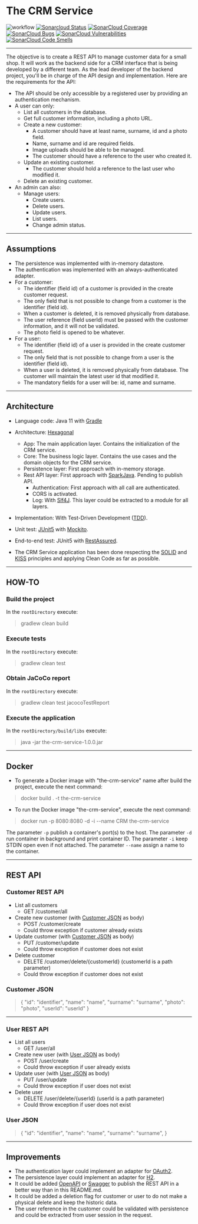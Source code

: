 # The CRM Service

![workflow](https://github.com/javintx/the-crm-service/actions/workflows/gradle.yml/badge.svg)
[![Sonarcloud Status](https://sonarcloud.io/api/project_badges/measure?project=javintx_the-crm-service&metric=alert_status)](https://sonarcloud.io/dashboard?id=javintx_the-crm-service)
[![SonarCloud Coverage](https://sonarcloud.io/api/project_badges/measure?project=javintx_the-crm-service&metric=coverage)](https://sonarcloud.io/component_measures/metric/coverage/list?id=javintx_the-crm-service)
[![SonarCloud Bugs](https://sonarcloud.io/api/project_badges/measure?project=javintx_the-crm-service&metric=bugs)](https://sonarcloud.io/component_measures/metric/reliability_rating/list?id=javintx_the-crm-service)
[![SonarCloud Vulnerabilities](https://sonarcloud.io/api/project_badges/measure?project=javintx_the-crm-service&metric=vulnerabilities)](https://sonarcloud.io/component_measures/metric/security_rating/list?id=javintx_the-crm-service)
[![SonarCloud Code Smells](https://sonarcloud.io/api/project_badges/measure?project=javintx_the-crm-service&metric=code_smells)](https://sonarcloud.io/component_measures?id=javintx_the-crm-service&metric=Maintainability&view=list)

---

The objective is to create a REST API to manage customer data for a small shop. It will work as the backend side for a
CRM interface that is being developed by a different team. As the lead developer of the backend project, you'll be in
charge of the API design and implementation. Here are the requirements for the API:

- The API should be only accessible by a registered user by providing an authentication mechanism.
- A user can only:
  - List all customers in the database.
  - Get full customer information, including a photo URL.
  - Create a new customer:
    - A customer should have at least name, surname, id and a photo field.
    - Name, surname and id are required fields.
    - Image uploads should be able to be managed.
    - The customer should have a reference to the user who created it.
  - Update an existing customer.
    - The customer should hold a reference to the last user who modified it.
  - Delete an existing customer.
- An admin can also:
  - Manage users:
    - Create users.
    - Delete users.
    - Update users.
    - List users.
    - Change admin status.

---

## Assumptions

- The persistence was implemented with in-memory datastore.
- The authentication was implemented with an always-authenticated adapter.
- For a customer:
  - The identifier (field id) of a customer is provided in the create customer request.
  - The only field that is not possible to change from a customer is the identifier (field id).
  - When a customer is deleted, it is removed physically from database.
  - The user reference (field userId) must be passed with the customer information, and it will not be validated.
  - The photo field is opened to be whatever.
- For a user:
  - The identifier (field id) of a user is provided in the create customer request.
  - The only field that is not possible to change from a user is the identifier (field id).
  - When a user is deleted, it is removed physically from database. The customer will maintain the latest user id that
    modified it.
  - The mandatory fields for a user will be: id, name and surname.

---

## Architecture

- Language code: Java 11 with [Gradle](https://gradle.org)
- Architecture: [Hexagonal](https://en.wikipedia.org/wiki/Hexagonal_architecture_(software))
  - App: The main application layer. Contains the initialization of the CRM service.
  - Core: The business logic layer. Contains the use cases and the domain objects for the CRM service.
  - Persistence layer: First approach with in-memory storage.
  - Rest API layer: First approach with [SparkJava](https://sparkjava.com). Pending to publish API.
    - Authentication: First approach with all call are authenticated.
    - CORS is activated.
    - Log: With [Slf4J](https://www.slf4j.org). This layer could be extracted to a module for all layers.
- Implementation: With Test-Driven Development ([TDD](https://en.wikipedia.org/wiki/Test-driven_development)).
- Unit test: [JUnit5](https://junit.org/junit5/) with [Mockito](https://site.mockito.org).
- End-to-end test: JUnit5 with [RestAssured](https://rest-assured.io).


- The CRM Service application has been done respecting the [SOLID](https://en.wikipedia.org/wiki/SOLID)
  and [KISS](https://en.wikipedia.org/wiki/KISS_principle) principles and applying Clean Code as far as possible.

---

## HOW-TO

### Build the project

In the `rootDirectory` execute:

> gradlew clean build

### Execute tests

In the `rootDirectory` execute:

> gradlew clean test

### Obtain JaCoCo report

In the `rootDirectory` execute:

> gradlew clean test jacocoTestReport

### Execute the application

In the `rootDirectory/build/libs` execute:

> java -jar the-crm-service-1.0.0.jar

--- 

## Docker

- To generate a Docker image with "the-crm-service" name after build the project, execute the next command:

> docker build . -t the-crm-service

- To run the Docker image "the-crm-service", execute the next command:

> docker run -p 8080:8080 -d -i --name CRM the-crm-service

The parameter `-p` publish a container's port(s) to the host. The parameter `-d` run container in background and print
container ID. The parameter `-i` keep STDIN open even if not attached. The parameter `--name` assign a name to the
container.

---

## REST API

### Customer REST API

- List all customers
  - GET /customer/all
- Create new customer (with [Customer JSON](#customer-json) as body)
  - POST /customer/create
  - Could throw exception if customer already exists
- Update customer (with [Customer JSON](#customer-json) as body)
  - PUT /customer/update
  - Could throw exception if customer does not exist
- Delete customer
  - DELETE /customer/delete/{customerId} (customerId is a path parameter)
  - Could throw exception if customer does not exist

### Customer JSON

> {
> "id": "identifier",
> "name": "name",
> "surname": "surname",
> "photo": "photo",
> "userId": "userId"
> }

---

### User REST API

- List all users
  - GET /user/all
- Create new user (with [User JSON](#user-json) as body)
  - POST /user/create
  - Could throw exception if user already exists
- Update user (with [User JSON](#user-json) as body)
  - PUT /user/update
  - Could throw exception if user does not exist
- Delete user
  - DELETE /user/delete/{userId} (userId is a path parameter)
  - Could throw exception if user does not exist

### User JSON

> {
> "id": "identifier",
> "name": "name",
> "surname": "surname",
> }

---

## Improvements

- The authentication layer could implement an adapter for [OAuth2](https://oauth.net/code/java/).
- The persistence layer could implement an adapter for [H2](https://www.h2database.com/html/main.html).
- It could be added [OpenAPI](https://www.openapis.org) or [Swagger](https://swagger.io/specification/) to publish the
  REST API in a better way than in this README.md.
- It could be added a deletion flag for customer or user to do not make a physical delete and keep the historic data.
- The user reference in the customer could be validated with persistence and could be extracted from user session in the
  request.
